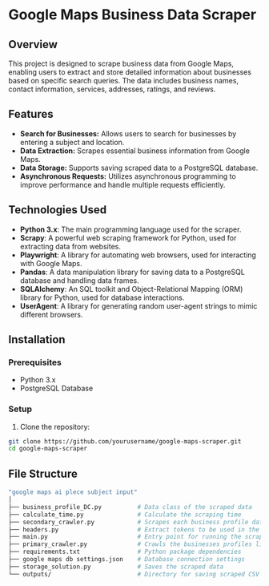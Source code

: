# Google Maps Business Data Scraper

## Overview

This project is designed to scrape business data from Google Maps, enabling users to extract and store detailed information about businesses based on specific search queries. The data includes business names, contact information, services, addresses, ratings, and reviews.

## Features

- **Search for Businesses:** Allows users to search for businesses by entering a subject and location.
- **Data Extraction:** Scrapes essential business information from Google Maps.
- **Data Storage:** Supports saving scraped data to a PostgreSQL database.
- **Asynchronous Requests:** Utilizes asynchronous programming to improve performance and handle multiple requests efficiently.

## Technologies Used

- **Python 3.x**: The main programming language used for the scraper.
- **Scrapy**: A powerful web scraping framework for Python, used for extracting data from websites.
- **Playwright**: A library for automating web browsers, used for interacting with Google Maps.
- **Pandas**: A data manipulation library for saving data to a PostgreSQL database and handling data frames.
- **SQLAlchemy**: An SQL toolkit and Object-Relational Mapping (ORM) library for Python, used for database interactions.
- **UserAgent**: A library for generating random user-agent strings to mimic different browsers.

## Installation

### Prerequisites

- Python 3.x
- PostgreSQL Database

### Setup

1. Clone the repository:

```bash
git clone https://github.com/yourusername/google-maps-scraper.git
cd google-maps-scraper
```

## File Structure

```bash
"google maps ai plece subject input"
│
├── business_profile_DC.py          # Data class of the scraped data
├── calculate_time.py               # Calculate the scraping time
├── secondary_crawler.py            # Scrapes each business profile data
├── headers.py                      # Extract tokens to be used in the crawling
├── main.py                         # Entry point for running the scraper
├── primary_crawler.py              # Crawls the businesses profiles links
├── requirements.txt                # Python package dependencies
├── google maps db settings.json    # Database connection settings
├── storage_solution.py             # Saves the scraped data
└── outputs/                        # Directory for saving scraped CSV files
```
